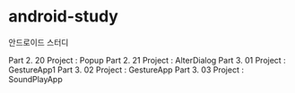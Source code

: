 android-study
=============

안드로이드 스터디 

Part 2. 20 Project : Popup
Part 2. 21 Project : AlterDialog
Part 3. 01 Project : GestureApp1
Part 3. 02 Project : GestureApp
Part 3. 03 Project : SoundPlayApp
